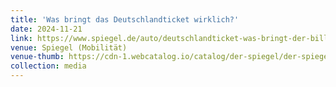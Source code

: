 ```yaml
---
title: 'Was bringt das Deutschlandticket wirklich?'
date: 2024-11-21
link: https://www.spiegel.de/auto/deutschlandticket-was-bringt-der-billigfahrschein-wirklich-a-faec3165-cd86-4930-af30-cb70fc9fa5ee?giftToken=f4e3dfca-d848-43af-89dd-254776843877
venue: Spiegel (Mobilität)
venue-thumb: https://cdn-1.webcatalog.io/catalog/der-spiegel/der-spiegel-icon-filled-256.webp?v=1730387649113
collection: media
---
```

